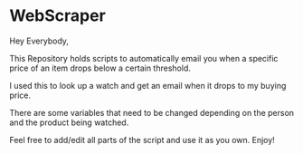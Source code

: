# WebScraper

Hey Everybody,

This Repository holds scripts to automatically email you when a specific price of an item drops below a certain threshold.

I used this to look up a watch and get an email when it drops to my buying price.

There are some variables that need to be changed depending on the person and the product being watched.

Feel free to add/edit all parts of the script and use it as you own. Enjoy!

